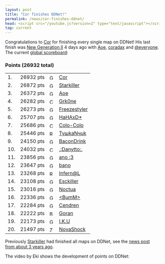 ```yaml
---
layout: post
title: "Cor finishes DDNet!"
permalink: /news/cor-finishes-ddnet/
head: <script src="/youtube.js?version=2" type="text/javascript"></script>
tag: current
---
```


Congratulations to [Cor](/players/Cor/) for finishing every single map on DDNet! His last finish was [New Generation II](https://ddnet.org/maps/New-32-Generation-32-II/) 4 days ago with [Aoe](/players/Aoe/), [coradax](/players/coradax/) and [@everyone](/players/-64-everyone/). The current [global scoreboard](/ranks/):

<h3>Points (26932 total)</h3>
<table class="tight">
<tbody><tr>
  <td class="rankglobal">1.</td><td class="points">26932 pts</td><td class="flag"><img src="/countryflags/GER.png" alt="GER" height="15"></td><td><a href="/players/Cor/">Cor</a></td></tr><tr>
  <td class="rankglobal">2.</td><td class="points">26872 pts</td><td class="flag"><img src="/countryflags/GER.png" alt="GER" height="15"></td><td><a href="/players/Starkiller/">Starkiller</a></td></tr><tr>
  <td class="rankglobal">3.</td><td class="points">26372 pts</td><td class="flag"><img src="/countryflags/GER.png" alt="GER" height="15"></td><td><a href="/players/Aoe/">Aoe</a></td></tr><tr>
  <td class="rankglobal">4.</td><td class="points">26282 pts</td><td class="flag"><img src="/countryflags/CHL.png" alt="CHL" height="15"></td><td><a href="/players/Grk0ne/">Grk0ne</a></td></tr><tr>
  <td class="rankglobal">5.</td><td class="points">26273 pts</td><td class="flag"><img src="/countryflags/GER.png" alt="GER" height="15"></td><td><a href="/players/Freezestyler/">Freezestyler</a></td></tr><tr>
  <td class="rankglobal">6.</td><td class="points">25707 pts</td><td class="flag"><img src="/countryflags/GER.png" alt="GER" height="15"></td><td><a href="/players/HaHAxD-42-/">HaHAxD*</a></td></tr><tr>
  <td class="rankglobal">7.</td><td class="points">25686 pts</td><td class="flag"><img src="/countryflags/CHL.png" alt="CHL" height="15"></td><td><a href="/players/Colo-45-Colo/">Colo-Colo</a></td></tr><tr>
  <td class="rankglobal">8.</td><td class="points">25446 pts</td><td class="flag"><img src="/countryflags/RUS.png" alt="RUS" height="15"></td><td><a href="/players/Ty-1096-kaN-1095-uk/">TyшkaNчuk</a></td></tr><tr>
  <td class="rankglobal">9.</td><td class="points">24150 pts</td><td class="flag"><img src="/countryflags/GER.png" alt="GER" height="15"></td><td><a href="/players/BaconDrink/">BaconDrink</a></td></tr><tr>
  <td class="rankglobal">10.</td><td class="points">24032 pts</td><td class="flag"><img src="/countryflags/CHL.png" alt="CHL" height="15"></td><td><a href="/players/-46--58-Danytto-58--46-/">.:Danytto:.</a></td></tr><tr>
  <td class="rankglobal">11.</td><td class="points">23856 pts</td><td class="flag"><img src="/countryflags/GER.png" alt="GER" height="15"></td><td><a href="/players/ano-32--58-3/">ano :3</a></td></tr><tr>
  <td class="rankglobal">12.</td><td class="points">23647 pts</td><td class="flag"><img src="/countryflags/GER.png" alt="GER" height="15"></td><td><a href="/players/bano/">bano</a></td></tr><tr>
  <td class="rankglobal">13.</td><td class="points">23268 pts</td><td class="flag"><img src="/countryflags/RUS.png" alt="RUS" height="15"></td><td><a href="/players/Infern-64-L/">Infern@L</a></td></tr><tr>
  <td class="rankglobal">14.</td><td class="points">23108 pts</td><td class="flag"><img src="/countryflags/GER.png" alt="GER" height="15"></td><td><a href="/players/Esckiller/">Esckiller</a></td></tr><tr>
  <td class="rankglobal">15.</td><td class="points">23016 pts</td><td class="flag"><img src="/countryflags/GER.png" alt="GER" height="15"></td><td><a href="/players/Noctua/">Noctua</a></td></tr><tr>
  <td class="rankglobal">16.</td><td class="points">22336 pts</td><td class="flag"><img src="/countryflags/GER.png" alt="GER" height="15"></td><td><a href="/players/-60-B-181-mM-62-/">&lt;BµmM&gt;</a></td></tr><tr>
  <td class="rankglobal">17.</td><td class="points">22284 pts</td><td class="flag"><img src="/countryflags/GER.png" alt="GER" height="15"></td><td><a href="/players/Cendren/">Cendren</a></td></tr><tr>
  <td class="rankglobal">18.</td><td class="points">22222 pts</td><td class="flag"><img src="/countryflags/BRA.png" alt="BRA" height="15"></td><td><a href="/players/Goran/">Goran</a></td></tr><tr>
  <td class="rankglobal">19.</td><td class="points">22173 pts</td><td class="flag"><img src="/countryflags/GER.png" alt="GER" height="15"></td><td><a href="/players/I-46-K-46-U/">I.K.U</a></td></tr><tr>
  <td class="rankglobal">20.</td><td class="points">21497 pts</td><td class="flag"><img src="/countryflags/ZAF.png" alt="ZAF" height="15"></td><td><a href="/players/NovaShock/">NovaShock</a></td></tr>
  </tbody></table>

Previously [Starkiller](/players/Starkiller/) had finished all maps on DDNet, see the [news post from about 3 years ago](/news/starkiller-finishes-ddnet/).

The video by Eki shows the development of points on DDNet:
<div class="video-container"><div class="ytplayer" data-id="RirMlbgd5gY"></div></div>
